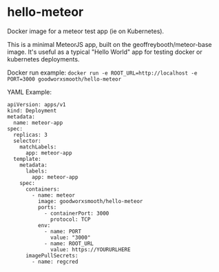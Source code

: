 # hello-meteor

Docker image for a meteor test app (ie on Kubernetes).

This is a minimal MeteorJS app, built on the geoffreybooth/meteor-base image.
It's useful as a typical "Hello World" app for testing docker or kubernetes deployments.

Docker run example:
`docker run -e ROOT_URL=http://localhost -e PORT=3000 goodworxsmooth/hello-meteor`

YAML Example:

```
apiVersion: apps/v1
kind: Deployment
metadata:
  name: meteor-app
spec:
  replicas: 3
  selector:
    matchLabels:
      app: meteor-app
  template:
    metadata:
      labels:
        app: meteor-app
    spec:
      containers:
        - name: meteor
          image: goodworxsmooth/hello-meteor
          ports:
            - containerPort: 3000
              protocol: TCP
          env:
            - name: PORT
              value: "3000"
            - name: ROOT_URL
              value: https://YOURURLHERE
      imagePullSecrets:
        - name: regcred
```
